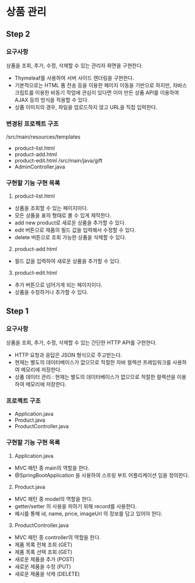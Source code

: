# 상품 관리
## Step 2
### 요구사항
상품을 조회, 추가, 수정, 삭제할 수 있는 관리자 화면을 구현한다.
- Thymeleaf를 사용하여 서버 사이드 렌더링을 구현한다.
- 기본적으로는 HTML 폼 전송 등을 이용한 페이지 이동을 기반으로 하지만, 자바스크립트를 이용한 비동기 작업에 관심이 있다면 이미 만든 상품 API를 이용하여 AJAX 등의 방식을 적용할 수 있다.
- 상품 이미지의 경우, 파일을 업로드하지 않고 URL을 직접 입력한다.
### 변경된 프로젝트 구조
/src/main/resources/templates 
- product-list.html
- product-add.html
- product-edit.html
/src/main/java/gift
- AdminController.java
### 구현할 기능 구현 목록
1. product-list.html
- 상품을 조회할 수 있는 페이지이다.
- 모든 상품을 표의 형태로 볼 수 있게 제작한다.
- add new product로 새로운 상품을 추가할 수 있다.
- edit 버튼으로 제품의 필드 값을 입력해서 수정할 수 있다.
- delete 버튼으로 조회 가능한 상품을 삭제할 수 있다.
2. product-add.html
- 필드 값을 입력하여 새로운 상품을 추가할 수 있다.
3. product-edit.html
- 추가 버튼으로 넘어가게 되는 페이지이다.
- 상품을 수정하거나 추가할 수 있다.
## Step 1
### 요구사항
상품을 조회, 추가, 수정, 삭제할 수 있는 간단한 HTTP API를 구현한다.
- HTTP 요청과 응답은 JSON 형식으로 주고받는다.
- 현재는 별도의 데이터베이스가 없으므로 적절한 자바 컬렉션 프레임워크를 사용하여 메모리에 저장한다.
- 상품 데이터 관리 : 현재는 별도의 데이터베이스가 없으므로 적절한 컬렉션을 이용하여 메모리에 저장한다.
### 프로젝트 구조
- Application.java
- Product.java
- ProductController.java
### 구현할 기능 구현 목록
1. Application.java
- MVC 패턴 중 main의 역할을 한다.
- @SpringBootApplication 을 사용하여 스프링 부트 어플리케이션 임을 정의한다.
2. Product.java
- MVC 패턴 중 model의 역할을 한다.
- getter/setter 의 사용을 피하기 위해 record를 사용한다.
- 예시를 통해 id, name, price, imageUrl 의 정보를 담고 있어야 한다.
3. ProductController.java
- MVC 패턴 중 controller의 역할을 한다.
- 제품 목록 전체 조회 (GET)
- 제품 목록 선택 조회 (GET)
- 새로운 제품을 추가 (POST)
- 새로운 제품을 수정 (PUT)
- 새로운 제품을 삭제 (DELETE)

